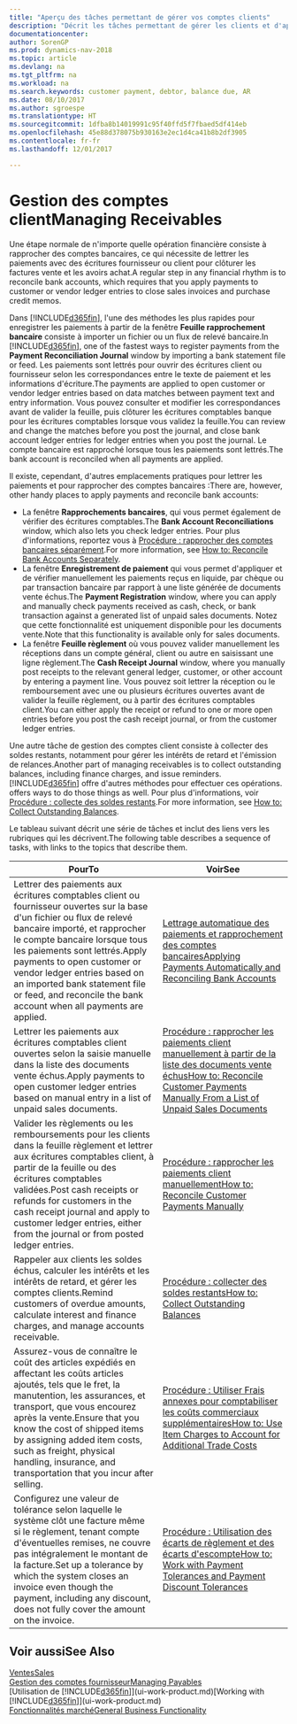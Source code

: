 ```yaml
---
title: "Aperçu des tâches permettant de gérer vos comptes clients"
description: "Décrit les tâches permettant de gérer les clients et d'appliquer les paiements aux écritures comptables client ou fournisseur."
documentationcenter: 
author: SorenGP
ms.prod: dynamics-nav-2018
ms.topic: article
ms.devlang: na
ms.tgt_pltfrm: na
ms.workload: na
ms.search.keywords: customer payment, debtor, balance due, AR
ms.date: 08/10/2017
ms.author: sgroespe
ms.translationtype: HT
ms.sourcegitcommit: 1dfba8b14019991c95f40ffd5f7fbaed5df414eb
ms.openlocfilehash: 45e88d378075b930163e2ec1d4ca41b8b2df3905
ms.contentlocale: fr-fr
ms.lasthandoff: 12/01/2017

---
```

# <a name="managing-receivables"></a><span data-ttu-id="8bc29-103">Gestion des comptes client</span><span class="sxs-lookup"><span data-stu-id="8bc29-103">Managing Receivables</span></span>
<span data-ttu-id="8bc29-104">Une étape normale de n'importe quelle opération financière consiste à rapprocher des comptes bancaires, ce qui nécessite de lettrer les paiements avec des écritures fournisseur ou client pour clôturer les factures vente et les avoirs achat.</span><span class="sxs-lookup"><span data-stu-id="8bc29-104">A regular step in any financial rhythm is to reconcile bank accounts, which requires that you apply payments to customer or vendor ledger entries to close sales invoices and purchase credit memos.</span></span>  

<span data-ttu-id="8bc29-105">Dans [!INCLUDE[d365fin](includes/d365fin_md.md)], l'une des méthodes les plus rapides pour enregistrer les paiements à partir de la fenêtre **Feuille rapprochement bancaire** consiste à importer un fichier ou un flux de relevé bancaire.</span><span class="sxs-lookup"><span data-stu-id="8bc29-105">In [!INCLUDE[d365fin](includes/d365fin_md.md)], one of the fastest ways to register payments from the **Payment Reconciliation Journal** window by importing a bank statement file or feed.</span></span> <span data-ttu-id="8bc29-106">Les paiements sont lettrés pour ouvrir des écritures client ou fournisseur selon les correspondances entre le texte de paiement et les informations d'écriture.</span><span class="sxs-lookup"><span data-stu-id="8bc29-106">The payments are applied to open customer or vendor ledger entries based on data matches between payment text and entry information.</span></span> <span data-ttu-id="8bc29-107">Vous pouvez consulter et modifier les correspondances avant de valider la feuille, puis clôturer les écritures comptables banque pour les écritures comptables lorsque vous validez la feuille.</span><span class="sxs-lookup"><span data-stu-id="8bc29-107">You can review and change the matches before you post the journal, and close bank account ledger entries for ledger entries when you post the journal.</span></span> <span data-ttu-id="8bc29-108">Le compte bancaire est rapproché lorsque tous les paiements sont lettrés.</span><span class="sxs-lookup"><span data-stu-id="8bc29-108">The bank account is reconciled when all payments are applied.</span></span>

<span data-ttu-id="8bc29-109">Il existe, cependant, d'autres emplacements pratiques pour lettrer les paiements et pour rapprocher des comptes bancaires :</span><span class="sxs-lookup"><span data-stu-id="8bc29-109">There are, however, other handy places to apply payments and reconcile bank accounts:</span></span>  

* <span data-ttu-id="8bc29-110">La fenêtre **Rapprochements bancaires**, qui vous permet également de vérifier des écritures comptables.</span><span class="sxs-lookup"><span data-stu-id="8bc29-110">The **Bank Account Reconciliations** window, which also lets you check ledger entries.</span></span> <span data-ttu-id="8bc29-111">Pour plus d'informations, reportez vous à [Procédure : rapprocher des comptes bancaires séparément](bank-how-reconcile-bank-accounts-separately.md).</span><span class="sxs-lookup"><span data-stu-id="8bc29-111">For more information, see [How to: Reconcile Bank Accounts Separately](bank-how-reconcile-bank-accounts-separately.md).</span></span>  
* <span data-ttu-id="8bc29-112">La fenêtre **Enregistrement de paiement** qui vous permet d'appliquer et de vérifier manuellement les paiements reçus en liquide, par chèque ou par transaction bancaire par rapport à une liste générée de documents vente échus.</span><span class="sxs-lookup"><span data-stu-id="8bc29-112">The **Payment Registration** window, where you can apply and manually check payments received as cash, check, or bank transaction against a generated list of unpaid sales documents.</span></span> <span data-ttu-id="8bc29-113">Notez que cette fonctionnalité est uniquement disponible pour les documents vente.</span><span class="sxs-lookup"><span data-stu-id="8bc29-113">Note that this functionality is available only for sales documents.</span></span>  
* <span data-ttu-id="8bc29-114">La fenêtre **Feuille règlement** où vous pouvez valider manuellement les réceptions dans un compte général, client ou autre en saisissant une ligne règlement.</span><span class="sxs-lookup"><span data-stu-id="8bc29-114">The **Cash Receipt Journal** window, where you manually post receipts to the relevant general ledger, customer, or other account by entering a payment line.</span></span> <span data-ttu-id="8bc29-115">Vous pouvez soit lettrer la réception ou le remboursement avec une ou plusieurs écritures ouvertes avant de valider la feuille règlement, ou à partir des écritures comptables client.</span><span class="sxs-lookup"><span data-stu-id="8bc29-115">You can either apply the receipt or refund to one or more open entries before you post the cash receipt journal, or from the customer ledger entries.</span></span>  

<span data-ttu-id="8bc29-116">Une autre tâche de gestion des comptes client consiste à collecter des soldes restants, notamment pour gérer les intérêts de retard et l'émission de relances.</span><span class="sxs-lookup"><span data-stu-id="8bc29-116">Another part of managing receivables is to collect outstanding balances, including finance charges, and issue reminders.</span></span> [!INCLUDE[d365fin](includes/d365fin_md.md)]<span data-ttu-id="8bc29-117"> offre d'autres méthodes pour effectuer ces opérations.</span><span class="sxs-lookup"><span data-stu-id="8bc29-117"> offers ways to do those things as well.</span></span> <span data-ttu-id="8bc29-118">Pour plus d'informations, voir [Procédure : collecte des soldes restants](receivables-collect-outstanding-balances.md).</span><span class="sxs-lookup"><span data-stu-id="8bc29-118">For more information, see [How to: Collect Outstanding Balances](receivables-collect-outstanding-balances.md).</span></span>  

<span data-ttu-id="8bc29-119">Le tableau suivant décrit une série de tâches et inclut des liens vers les rubriques qui les décrivent.</span><span class="sxs-lookup"><span data-stu-id="8bc29-119">The following table describes a sequence of tasks, with links to the topics that describe them.</span></span>  

| <span data-ttu-id="8bc29-120">Pour</span><span class="sxs-lookup"><span data-stu-id="8bc29-120">To</span></span> | <span data-ttu-id="8bc29-121">Voir</span><span class="sxs-lookup"><span data-stu-id="8bc29-121">See</span></span> |
| --- | --- |
| <span data-ttu-id="8bc29-122">Lettrer des paiements aux écritures comptables client ou fournisseur ouvertes sur la base d'un fichier ou flux de relevé bancaire importé, et rapprocher le compte bancaire lorsque tous les paiements sont lettrés.</span><span class="sxs-lookup"><span data-stu-id="8bc29-122">Apply payments to open customer or vendor ledger entries based on an imported bank statement file or feed, and reconcile the bank account when all payments are applied.</span></span> |[<span data-ttu-id="8bc29-123">Lettrage automatique des paiements et rapprochement des comptes bancaires</span><span class="sxs-lookup"><span data-stu-id="8bc29-123">Applying Payments Automatically and Reconciling Bank Accounts</span></span>](receivables-apply-payments-auto-reconcile-bank-accounts.md) |
| <span data-ttu-id="8bc29-124">Lettrer les paiements aux écritures comptables client ouvertes selon la saisie manuelle dans la liste des documents vente échus.</span><span class="sxs-lookup"><span data-stu-id="8bc29-124">Apply payments to open customer ledger entries based on manual entry in a list of unpaid sales documents.</span></span> |[<span data-ttu-id="8bc29-125">Procédure : rapprocher les paiements client manuellement à partir de la liste des documents vente échus</span><span class="sxs-lookup"><span data-stu-id="8bc29-125">How to: Reconcile Customer Payments Manually From a List of Unpaid Sales Documents</span></span>](receivables-how-reconcile-customer-payments-list-unpaid-sales-documents.md) |
| <span data-ttu-id="8bc29-126">Valider les règlements ou les remboursements pour les clients dans la feuille règlement et lettrer aux écritures comptables client, à partir de la feuille ou des écritures comptables validées.</span><span class="sxs-lookup"><span data-stu-id="8bc29-126">Post cash receipts or refunds for customers in the cash receipt journal and apply to customer ledger entries, either from the journal or from posted ledger entries.</span></span> |[<span data-ttu-id="8bc29-127">Procédure : rapprocher les paiements client manuellement</span><span class="sxs-lookup"><span data-stu-id="8bc29-127">How to: Reconcile Customer Payments Manually</span></span>](receivables-how-apply-sales-transactions-manually.md) |
| <span data-ttu-id="8bc29-128">Rappeler aux clients les soldes échus, calculer les intérêts et les intérêts de retard, et gérer les comptes clients.</span><span class="sxs-lookup"><span data-stu-id="8bc29-128">Remind customers of overdue amounts, calculate interest and finance charges, and manage accounts receivable.</span></span> |[<span data-ttu-id="8bc29-129">Procédure : collecter des soldes restants</span><span class="sxs-lookup"><span data-stu-id="8bc29-129">How to: Collect Outstanding Balances</span></span>](receivables-collect-outstanding-balances.md) |
|<span data-ttu-id="8bc29-130">Assurez-vous de connaître le coût des articles expédiés en affectant les coûts articles ajoutés, tels que le fret, la manutention, les assurances, et transport, que vous encourez après la vente.</span><span class="sxs-lookup"><span data-stu-id="8bc29-130">Ensure that you know the cost of shipped items by assigning added item costs, such as freight, physical handling, insurance, and transportation that you incur after selling.</span></span>|[<span data-ttu-id="8bc29-131">Procédure : Utiliser Frais annexes pour comptabiliser les coûts commerciaux supplémentaires</span><span class="sxs-lookup"><span data-stu-id="8bc29-131">How to: Use Item Charges to Account for Additional Trade Costs</span></span>](payables-how-assign-item-charges.md)|
|<span data-ttu-id="8bc29-132">Configurez une valeur de tolérance selon laquelle le système clôt une facture même si le règlement, tenant compte d'éventuelles remises, ne couvre pas intégralement le montant de la facture.</span><span class="sxs-lookup"><span data-stu-id="8bc29-132">Set up a tolerance by which the system closes an invoice even though the payment, including any discount, does not fully cover the amount on the invoice.</span></span>|[<span data-ttu-id="8bc29-133">Procédure : Utilisation des écarts de règlement et des écarts d'escompte</span><span class="sxs-lookup"><span data-stu-id="8bc29-133">How to: Work with Payment Tolerances and Payment Discount Tolerances</span></span>](finance-payment-tolerance-and-payment-discount-tolerance.md)|
## <a name="see-also"></a><span data-ttu-id="8bc29-134">Voir aussi</span><span class="sxs-lookup"><span data-stu-id="8bc29-134">See Also</span></span>
[<span data-ttu-id="8bc29-135">Ventes</span><span class="sxs-lookup"><span data-stu-id="8bc29-135">Sales</span></span>](sales-manage-sales.md)  
[<span data-ttu-id="8bc29-136">Gestion des comptes fournisseur</span><span class="sxs-lookup"><span data-stu-id="8bc29-136">Managing Payables</span></span>](payables-manage-payables.md)  
<span data-ttu-id="8bc29-137">[Utilisation de [!INCLUDE[d365fin](includes/d365fin_md.md)]](ui-work-product.md)</span><span class="sxs-lookup"><span data-stu-id="8bc29-137">[Working with [!INCLUDE[d365fin](includes/d365fin_md.md)]](ui-work-product.md)</span></span>  
[<span data-ttu-id="8bc29-138">Fonctionnalités marché</span><span class="sxs-lookup"><span data-stu-id="8bc29-138">General Business Functionality</span></span>](ui-across-business-areas.md)

